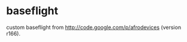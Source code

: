 baseflight
==========

custom baseflight from http://code.google.com/p/afrodevices (version r166). 
